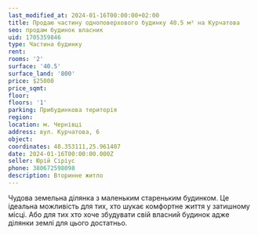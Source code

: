 ```yaml
---
last_modified_at: 2024-01-16T00:00:00+02:00
title: Продаю частину одноповерхового будинку 40.5 м² на Курчатова
seo: продам будинок власник
uid: 1705359846
type: Частина будинку
rent:
rooms: '2'
surface: '40.5'
surface_land: '800'
price: $25000
price_sqmt:
floor:
floors: '1'
parking: Прибудинкова територія
region:
location: м. Чернівці
address: вул. Курчатова, 6
object:
coordinates: 48.353111,25.961407
date: 2024-01-16T00:00:00.000Z
seller: Юрій Сіріус
phone: 380672598098
description: Вторинне житло
---
```


Чудова земельна ділянка з маленьким стареньким будинком. Це ідеальна можливість для тих, хто шукає комфортне життя у затишному місці. Або для тих хто хоче збудувати свій власний будинок адже ділянки землі для цього достатньо.
